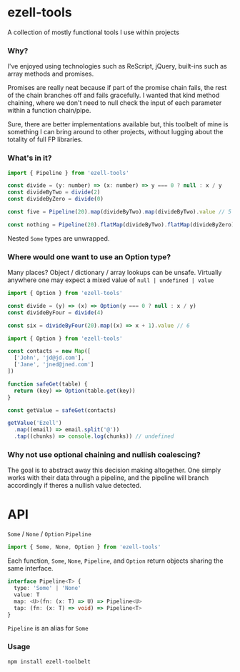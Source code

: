 # ezell-tools

A collection of mostly functional tools I use within projects

### Why?

I've enjoyed using technologies such as ReScript, jQuery, built-ins such as array methods and promises.

Promises are really neat because if part of the promise chain fails, the rest of the chain branches off and fails gracefully. I wanted that kind method chaining, where we don't need to null check the input of each parameter within a function chain/pipe.

Sure, there are better implementations available but, this toolbelt of mine is something I can bring around to other projects, without lugging about the totality of full FP libraries.

### What's in it?

```js
import { Pipeline } from 'ezell-tools'

const divide = (y: number) => (x: number) => y === 0 ? null : x / y
const divideByTwo = divide(2)
const divideByZero = divide(0)

const five = Pipeline(20).map(divideByTwo).map(divideByTwo).value // 5

const nothing = Pipeline(20).flatMap(divideByTwo).flatMap(divideByZero).value // undefined
```

Nested `Some` types are unwrapped.

### Where would one want to use an Option type?

Many places? Object / dictionary / array lookups can be unsafe. Virtually anywhere one may expect a mixed value of `null | undefined | value`

```js
import { Option } from 'ezell-tools'

const divide = (y) => (x) => Option(y === 0 ? null : x / y)
const divideByFour = divide(4)

const six = divideByFour(20).map((x) => x + 1).value // 6
```

```js
import { Option } from 'ezell-tools'

const contacts = new Map([
  ['John', 'jd@jd.com'],
  ['Jane', 'jned@jned.com']
])

function safeGet(table) {
  return (key) => Option(table.get(key))
}

const getValue = safeGet(contacts)

getValue('Ezell')
  .map((email) => email.split('@'))
  .tap((chunks) => console.log(chunks)) // undefined
```

### Why not use optional chaining and nullish coalescing?

The goal is to abstract away this decision making altogether. One simply works with their data through a pipeline, and the pipeline will branch accordingly if theres a nullish value detected.

# API

`Some` / `None` / `Option` `Pipeline`

```js
import { Some, None, Option } from 'ezell-tools'
```

Each function, `Some`, `None`, `Pipeline`, and `Option` return objects sharing the same interface.

```typescript
interface Pipeline<T> {
  type: 'Some' | 'None'
  value: T
  map: <U>(fn: (x: T) => U) => Pipeline<U>
  tap: (fn: (x: T) => void) => Pipeline<T>
}
```

`Pipeline` is an alias for `Some`

### Usage

```
npm install ezell-toolbelt
```
